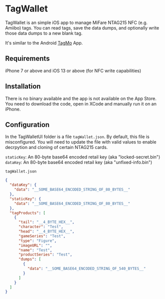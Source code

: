 # TagWallet

TagWallet is an simple iOS app to manage MiFare NTAG215 NFC (e.g. Amiibo) tags. You can read tags, save the data dumps, 
and optionally write those data dumps to a new blank tag.

It's similar to the Android [TagMo](https://github.com/HiddenRamblings/TagMo) App.

## Requirements

iPhone 7 or above and iOS 13 or above (for NFC write capabilities)

## Installation

There is no binary available and the app is not available on the App Store. You need to download the code, 
open in XCode and manually run it on an iPhone. 

## Configuration

In the TagWalletUI folder is a file `tagWallet.json`. By default, this file is misconfigured. You will need 
to update the file with valid values to enable decrpytion and cloning of certain NTAG215 cards. 

`staticKey`: An 80-byte base64 encoded retail key (aka "locked-secret.bin")
`dataKey`: An 80-byte base64 encoded retail key (aka "unfixed-info.bin")

`tagWallet.json`

```json
{
  "dataKey": {
    "data": "__SOME_BASE64_ENCODED_STRING_OF_80_BYTES__"
  },
  "staticKey": {
    "data": "__SOME_BASE64_ENCODED_STRING_OF_80_BYTES__"
  },
  "tagProducts": [
    {
      "tail": "__4_BYTE_HEX__",
      "character": "Test",
      "head": "__4_BYTE_HEX__",
      "gameSeries": "Test",
      "type": "Figure",
      "imageURL": "",
      "name": "Test",
      "productSeries": "Test",
      "dumps": [
        {
          "data": "__SOME_BASE64_ENCODED_STRING_OF_540_BYTES__"
        }
      ]
    }
  ]
}
```




